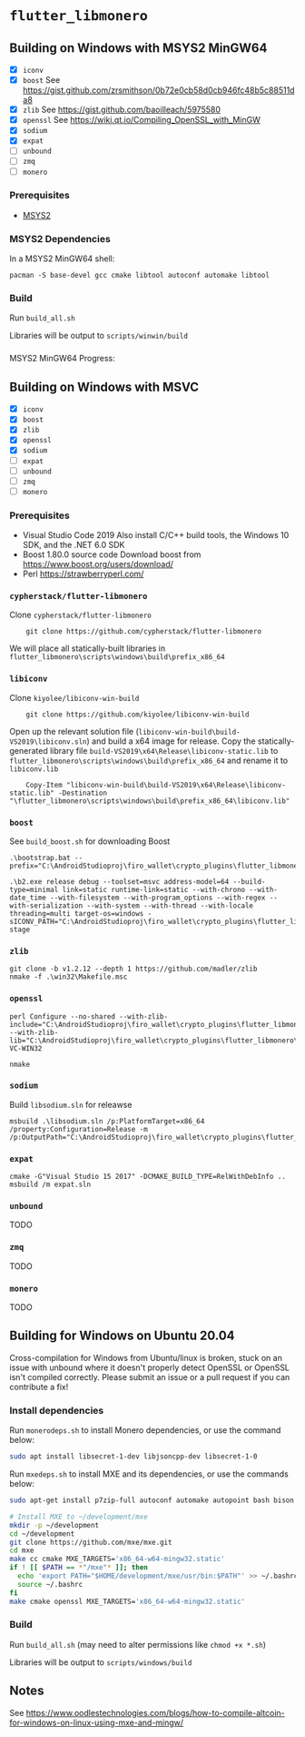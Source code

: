# `flutter_libmonero`
## Building on Windows with MSYS2 MinGW64

- [x] `iconv`
- [x] `boost`
See https://gist.github.com/zrsmithson/0b72e0cb58d0cb946fc48b5c88511da8
- [x] `zlib`
See https://gist.github.com/baoilleach/5975580
- [x] `openssl`
See https://wiki.qt.io/Compiling_OpenSSL_with_MinGW
- [x] `sodium`
- [x] `expat`
- [ ] `unbound`
- [ ] `zmq`
- [ ] `monero`

### Prerequisites
 - [MSYS2](https://www.msys2.org/)

### MSYS2 Dependencies
In a MSYS2 MinGW64 shell:
```shell
pacman -S base-devel gcc cmake libtool autoconf automake libtool
```
<!-- Do we need to also install mingw-w64-x86_64-cmake ? -->

### Build
Run `build_all.sh`

Libraries will be output to `scripts/winwin/build`

###
MSYS2 MinGW64 Progress:

## Building on Windows with MSVC

- [x] `iconv`
- [x] `boost`
- [x] `zlib`
- [x] `openssl`
- [x] `sodium`
- [ ] `expat`
- [ ] `unbound`
- [ ] `zmq`
- [ ] `monero`

### Prerequisites
 - Visual Studio Code 2019
 	Also install C/C++ build tools, the Windows 10 SDK, and the .NET 6.0 SDK
 - Boost 1.80.0 source code
 	Download boost from https://www.boost.org/users/download/
 - Perl
	https://strawberryperl.com/

### `cypherstack/flutter-libmonero`
Clone `cypherstack/flutter-libmonero`
```shell
	git clone https://github.com/cypherstack/flutter-libmonero
```

We will place all statically-built libraries in `flutter_libmonero\scripts\windows\build\prefix_x86_64`

### `libiconv`
Clone `kiyolee/libiconv-win-build`
```shell
	git clone https://github.com/kiyolee/libiconv-win-build
```

Open up the relevant solution file (`libiconv-win-build\build-VS2019\libiconv.sln`) and build a x64 image for release.  Copy the statically-generated library file `build-VS2019\x64\Release\libiconv-static.lib` to `flutter_libmonero\scripts\windows\build\prefix_x86_64` and rename it to `libiconv.lib`
```shell
	Copy-Item "libiconv-win-build\build-VS2019\x64\Release\libiconv-static.lib" -Destination "\flutter_libmonero\scripts\windows\build\prefix_x86_64\libiconv.lib"
```

### `boost`
See `build_boost.sh` for downloading Boost

```shell
.\bootstrap.bat --prefix="C:\AndroidStudioproj\firo_wallet\crypto_plugins\flutter_libmonero\scripts\windows\build\prefix_x86_64"

.\b2.exe release debug --toolset=msvc address-model=64 --build-type=minimal link=static runtime-link=static --with-chrono --with-date_time --with-filesystem --with-program_options --with-regex --with-serialization --with-system --with-thread --with-locale threading=multi target-os=windows -sICONV_PATH="C:\AndroidStudioproj\firo_wallet\crypto_plugins\flutter_libmonero\scripts\windows\build\prefix_x86_64" stage
```

### `zlib`
```shell
git clone -b v1.2.12 --depth 1 https://github.com/madler/zlib
nmake -f .\win32\Makefile.msc
```

### `openssl`
```shell
perl Configure --no-shared --with-zlib-include="C:\AndroidStudioproj\firo_wallet\crypto_plugins\flutter_libmonero\scripts\windows\build\prefix_x86_64\include" --with-zlib-lib="C:\AndroidStudioproj\firo_wallet\crypto_plugins\flutter_libmonero\scripts\windows\build\prefix_x86_64\lib" VC-WIN32

nmake
```

### `sodium`
Build `libsodium.sln` for releawse
```shell
msbuild .\libsodium.sln /p:PlatformTarget=x86_64 /property:Configuration=Release -m /p:OutputPath="C:\AndroidStudioproj\firo_wallet\crypto_plugins\flutter_libmonero\scripts\windows\build\libsodium\output"
```

### `expat`
```shell
cmake -G"Visual Studio 15 2017" -DCMAKE_BUILD_TYPE=RelWithDebInfo ..
msbuild /m expat.sln
```

### `unbound`
TODO

### `zmq`
TODO

### `monero`
TODO

## Building for Windows on Ubuntu 20.04
Cross-compilation for Windows from Ubuntu/linux is broken, stuck on an issue with unbound where it doesn't properly detect OpenSSL or OpenSSL isn't compiled correctly.  Please submit an issue or a pull request if you can contribute a fix!

### Install dependencies
Run `monerodeps.sh` to install Monero dependencies, or use the command below:
```bash
sudo apt install libsecret-1-dev libjsoncpp-dev libsecret-1-0
```

Run `mxedeps.sh` to install MXE and its dependencies, or use the commands below:
```bash
sudo apt-get install p7zip-full autoconf automake autopoint bash bison bzip2 cmake flex gettext git g++ gperf intltool libffi-dev libtool libtool-bin libltdl-dev libssl-dev libxml-parser-perl make openssl patch perl pkg-config python ruby scons sed unzip wget xz-utils g++-multilib libc6-dev-i386 lzip

# Install MXE to ~/development/mxe
mkdir -p ~/development
cd ~/development
git clone https://github.com/mxe/mxe.git
cd mxe
make cc cmake MXE_TARGETS='x86_64-w64-mingw32.static'
if ! [[ $PATH == *"/mxe"* ]]; then
  echo 'export PATH="$HOME/development/mxe/usr/bin:$PATH"' >> ~/.bashrc  # Prepend to PATH
  source ~/.bashrc
fi
make cmake openssl MXE_TARGETS='x86_64-w64-mingw32.static'
```

### Build
Run `build_all.sh` (may need to alter permissions like `chmod +x *.sh`)

Libraries will be output to `scripts/windows/build`

## Notes
See https://www.oodlestechnologies.com/blogs/how-to-compile-altcoin-for-windows-on-linux-using-mxe-and-mingw/
